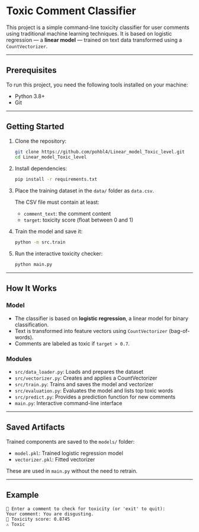 # Toxic Comment Classifier

This project is a simple command-line toxicity classifier for user comments using traditional machine learning techniques. It is based on logistic regression — a **linear model** — trained on text data transformed using a `CountVectorizer`.

---

## Prerequisites

To run this project, you need the following tools installed on your machine:

- Python 3.8+
- Git

---

## Getting Started

1. Clone the repository:
   ```bash
   git clone https://github.com/pohbl4/Linear_model_Toxic_level.git
   cd Linear_model_Toxic_level
   ```

2. Install dependencies:
   ```bash
   pip install -r requirements.txt
   ```

3. Place the training dataset in the `data/` folder as `data.csv`.

   The CSV file must contain at least:
   - `comment_text`: the comment content
   - `target`: toxicity score (float between 0 and 1)

4. Train the model and save it:
   ```bash
   python -m src.train
   ```

5. Run the interactive toxicity checker:
   ```bash
   python main.py
   ```

---

## How It Works

### Model

- The classifier is based on **logistic regression**, a linear model for binary classification.
- Text is transformed into feature vectors using `CountVectorizer` (bag-of-words).
- Comments are labeled as toxic if `target > 0.7`.

### Modules

- `src/data_loader.py`: Loads and prepares the dataset
- `src/vectorizer.py`: Creates and applies a CountVectorizer
- `src/train.py`: Trains and saves the model and vectorizer
- `src/evaluation.py`: Evaluates the model and lists top toxic words
- `src/predict.py`: Provides a prediction function for new comments
- `main.py`: Interactive command-line interface

---

## Saved Artifacts

Trained components are saved to the `models/` folder:

- `model.pkl`: Trained logistic regression model
- `vectorizer.pkl`: Fitted vectorizer

These are used in `main.py` without the need to retrain.

---

## Example

```
💬 Enter a comment to check for toxicity (or 'exit' to quit):
Your comment: You are disgusting.
🧪 Toxicity score: 0.8745
⚠️ Toxic
```
